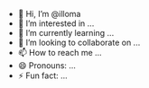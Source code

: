 - 👋 Hi, I’m @illoma
- 👀 I’m interested in ...
- 🌱 I’m currently learning ...
- 💞️ I’m looking to collaborate on ...
- 📫 How to reach me ...
- 😄 Pronouns: ...
- ⚡ Fun fact: ...

<!---
illoma/illoma is a ✨ special ✨ repository because its `README.md` (this file) appears on your GitHub profile.
You can click the Preview link to take a look at your changes.
--->
